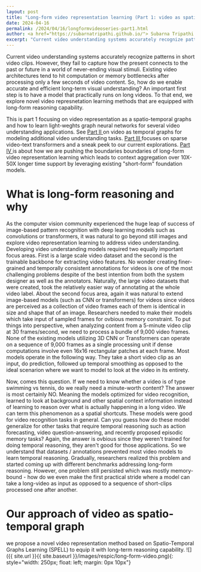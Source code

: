 ```yaml
---
layout: post
title: "Long-form video representation learning (Part 1: video as spatio-temporal graphs)"
date: 2024-04-16
permalink: /2024/04/16/longformvideoseries-part1.html
author: <a href="https://subarnatripathi.github.io/"> Subarna Tripathi </a>
excerpt: "Current video understanding systems accurately recognize patterns in short video clips, but fails to process a video content over a few seconds due to computation and memory bottleneck. We propose a video representation method based on a spatio-temporal graph learning (SPELL) to equip it with long-term reasoning ability... "  
---
```




Current video understanding systems accurately recognize patterns in short video clips. 
However, they fail to capture how the present connects to the past or future in a world of never-ending visual stimuli. 
Existing video architectures tend to hit computation or memory bottlenecks after processing only a few seconds of video content. 
So, how do we enable accurate and efficient long-term visual understanding? An important first step is to have a model that practically 
runs on long videos. To that end, we explore novel video represnetation learning methods that are equipped with long-form reasoning capability. 


This is part 1 focusing on video representation as a spatio-temporal graphs and how to learn light-weghts graph neural networks for several video understanding applications. See <a href="https://intelailabpage.github.io/2024/04/16/longformvideoseries-part2.html"> Part II </a> on video as temporal graphs for modeling additional video understanding tasks. 
<a href="https://intelailabpage.github.io/2024/04/16/longformvideoseries-part3.html"> Part III </a> focuses on sparse video-text transformers and a sneak peek to our current explorations. <a href="https://intelailabpage.github.io/2024/04/16/longformvideoseries-part4.html"> Part IV </a> is about how 
we are pushing the boundaries boundaries of long-form video representation learning which leads to context aggregation 
over 10X-50X longer time support by leveraging existing "short-form" foundation models.  


# What is long-form reasoning and why #

As the computer vision community experienced the huge leap of success of image-based pattern recognition with deep learning models such as 
convolutions or transformers, it was natural to go beyond still images and explore video representation learning to address video understanding. Developing video understanding models required two equally important focus areas. First is a large scale video dataset and the second is the trainable backbone for extracting video features. No wonder creating finer-grained and temporally consistent annotations for videos is one of the most challenging problems despite of the best intention from both the system designer as well as the annotators. Naturally, the large video datasets that were created, took the relatively easier way of annotating at the whole video label. About the second focus area, again it was natural to extend image-based models (such as CNN or transformers) for videos since videos are perceived as a collection of video frames each of them is identical in size and shape that of an image. Researchers needed to make their models which take input of sampled frames for ovbious memory constraint. To put things into perspective, when analyzing content from a 5-minute video clip at 30 frames/second, we need to process a bundle of 9,000 video frames. None of the existing models utilizing 3D CNN or Transformers can operate on a sequence of 9,000 frames as a single processing unit if dense computations involve even 16x16 rectangular patches at each frame. 
Most models operate in the following way. They take a short video clip as an input, do prediction, followed up temporal smoothing as opposed to the ideal scenarion where we want to model to look at the video in its entirety. 

Now, comes this question. If we need to know whether a video is of type swimming vs tennis, do we really need a minute-worth content? The answer is most certainly NO. Meaning the models optimized for video recognition, learned to look at background and other spatial context information instead of learning to reason over what is actually happening in a long video. We can term this phenomenon as a spatial shortcuts. These models were good for video recognition tasks in general. Can you guess how do these model generalize for other tasks that require temporal reasoning such as action forecasting, video question-answering, and recently proposed episodic memory tasks? Again, the answer is ovbious since they weren't trained for doing temporal reasoning, they aren't good for those applications. So we understand that datasets / annotations prevented most video models to learn temporal reasoning. Gradually, researchers realized this problem and started coming up with different benchmarks addressing long-form reasoning. However, one problem still persisted which was mostly memory-bound - how do we even make the first practical stride where a model can take a long-video as input as opposed to a sequence of short-clips processed one after another.  


# Our approach of video as spatio-temporal graph #
we propose a novel video representation method based on Spatio-Temporal Graphs Learning (SPELL) to equip it with long-term reasoning capability. 
![]({{ site.url }}{{ site.baseurl }}/images/respic/long-form-video.png){: style="width: 250px; float: left; margin: 0px 10px"} 

